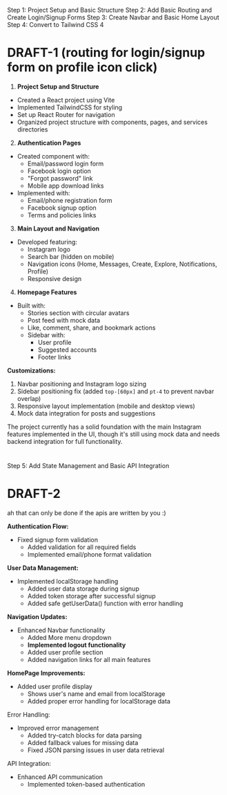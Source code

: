 Step 1: Project Setup and Basic Structure
Step 2: Add Basic Routing and Create Login/Signup Forms
Step 3: Create Navbar and Basic Home Layout
Step 4: Convert to Tailwind CSS 4

# DRAFT-1 (routing for login/signup form on profile icon click)

1. **Project Setup and Structure**
- Created a React project using Vite
- Implemented TailwindCSS for styling
- Set up React Router for navigation
- Organized project structure with components, pages, and services directories

2. **Authentication Pages**
- Created <mcfile name="Login.jsx" path="src/components/auth/Login.jsx"></mcfile> component with:
  - Email/password login form
  - Facebook login option
  - "Forgot password" link
  - Mobile app download links
- Implemented <mcfile name="Signup.jsx" path="src/components/auth/Signup.jsx"></mcfile> with:
  - Email/phone registration form
  - Facebook signup option
  - Terms and policies links

3. **Main Layout and Navigation**
- Developed <mcfile name="Navbar.jsx" path="src/components/layout/Navbar.jsx"></mcfile> featuring:
  - Instagram logo
  - Search bar (hidden on mobile)
  - Navigation icons (Home, Messages, Create, Explore, Notifications, Profile)
  - Responsive design

4. **Homepage Features**
- Built <mcfile name="HomePage.jsx" path="src/pages/HomePage.jsx"></mcfile> with:
  - Stories section with circular avatars
  - Post feed with mock data
  - Like, comment, share, and bookmark actions
  - Sidebar with:
    - User profile
    - Suggested accounts
    - Footer links

**Customizations:**
1. Navbar positioning and Instagram logo sizing
2. Sidebar positioning fix (added `top-[60px]` and `pt-4` to prevent navbar overlap)
3. Responsive layout implementation (mobile and desktop views)
4. Mock data integration for posts and suggestions

The project currently has a solid foundation with the main Instagram features implemented in the UI, though it's still using mock data and needs backend integration for full functionality.


# ###################################################################################################   

Step 5: Add State Management and Basic API Integration

# DRAFT-2 
<!-- Use cookies instead of local storage during interceptors --> ah that can only be done if the apis are written by you :)

**Authentication Flow:**
* Fixed signup form validation
  - Added validation for all required fields
  - Implemented email/phone format validation

**User Data Management:**
* Implemented localStorage handling
  - Added user data storage during signup
  - Added token storage after successful signup
  - Added safe getUserData() function with error handling

**Navigation Updates:**
* Enhanced Navbar functionality
  - Added More menu dropdown
  - **Implemented logout functionality**
  - Added user profile section
  - Added navigation links for all main features

**HomePage Improvements:**
* Added user profile display
  - Shows user's name and email from localStorage
  - Added proper error handling for localStorage data

Error Handling:
* Improved error management
  - Added try-catch blocks for data parsing
  - Added fallback values for missing data
  - Fixed JSON parsing issues in user data retrieval

API Integration:
* Enhanced API communication
  - Implemented token-based authentication




